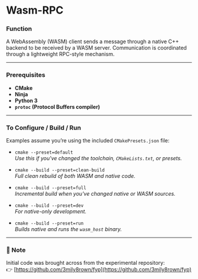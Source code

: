 # Wasm-RPC

### Function

A WebAssembly (WASM) client sends a message through a native C++ backend to be received by a WASM server. Communication is coordinated through a lightweight RPC-style mechanism.

---

### Prerequisites

- **CMake**
- **Ninja**
- **Python 3**
- **`protoc` (Protocol Buffers compiler)**

---

### To Configure / Build / Run

Examples assume you’re using the included `CMakePresets.json` file:

- `cmake --preset=default`  
  _Use this if you've changed the toolchain, `CMakeLists.txt`, or presets._

- `cmake --build --preset=clean-build`  
  _Full clean rebuild of both WASM and native code._

- `cmake --build --preset=full`  
  _Incremental build when you've changed native or WASM sources._

- `cmake --build --preset=dev`  
  _For native-only development._

- `cmake --build --preset=run`  
  _Builds native and runs the `wasm_host` binary._

---

### 📎 Note

Initial code was brought across from the experimental repository:  
👉 [https://github.com/3mily8rown/fyp](https://github.com/3mily8rown/fyp)
